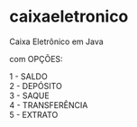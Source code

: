 # caixaeletronico
Caixa Eletrônico em Java

com OPÇÕES:

1 - SALDO<br>
2 - DEPÓSITO<br>
3 - SAQUE<br>
4 - TRANSFERÊNCIA<br>
5 - EXTRATO

